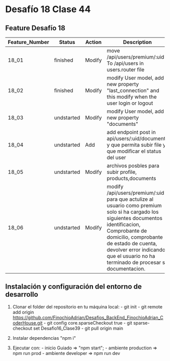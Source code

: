 # Desafío 18 Clase 44

## Feature Desafío 18
|Feature_Number |  Status        | Action |  Description |
|---------------|----------------|--------|---------|
| 18_01         |   finished     | Modify |  move /api/users/premium/:uid To /api/users in users.router file |
| 18_02         |   finished      | Modify |  modify User model, add new property "last_connection" and this modify when the user login or logout |
| 18_03         |   undstarted   | Modify |  modify User model, add new property "documents"  |
| 18_04         |   undstarted   | Add    |  add endpoint post in api/users/:uid/documents y que permita subir file y que modificar el status del user |
| 18_05         |   undstarted   | Modify |  archivos posbles para subir profile, products,documents |
| 18_06         |   undstarted   | Modify |  modify /api/users/premium/:uid para que actulize al usuario como premium solo si ha cargado los siguientes documentos identificacion, Comprobante de domicilio, comprobante de estado de cuenta, devolver error indicando que el usuario no ha terminado de procesar su documentacion. |

## Instalación y configuración del entorno de desarrollo

1. Clonar el folder del repositorio en tu máquina local:
        - git init
        - git remote add origin <https://github.com/FinochioAdrian/Desafios_BackEnd_FinochioAdrian_CoderHouse.git>
        - git config core.sparseCheckout true
        - git sparse-checkout set Desafio16_Clase39
        - git pull origin main

2. Instalar dependencias "npm i"

3. Ejecutar con:
        - inicio Guiado => "npm start";
        - ambiente production => npm run prod
        - ambiente developer => npm run dev
